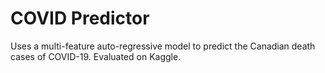 # COVID Predictor

Uses a multi-feature auto-regressive model to predict the Canadian death cases of COVID-19. Evaluated on Kaggle.
